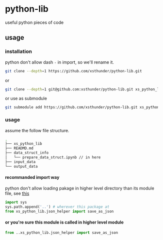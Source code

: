 # python-lib
useful python pieces of code

## usage

### installation
python don't allow dash `-` in import, so we'll rename it.

```bash
git clone --depth=1 https://github.com/xsthunder/python-lib.git
```

or 

```bash
git clone --depth=1 git@github.com:xsthunder/python-lib.git xs_python_lib
```

or use as submodule

```bash
git submodule add https://github.com/xsthunder/python-lib.git xs_python_lib
```

### usage

assume the follow file structure.
```bash
.
├── xs_python_lib
├── READMD.md
├── data_struct_info
│   └── prepare_data_struct.ipynb // in here
├── input_data
└── output_data
```

#### recommanded import way

python don't allow loading pakage in higher level directory than its module file, see [this](https://stackoverflow.com/questions/6323860/sibling-package-imports)

```python
import sys
sys.path.append('..') # wherever this package at
from xs_python_lib.json_helper import save_as_json
```

#### or you're sure this module is called in higher level module

```python
from ..xs_python_lib.json_helper import save_as_json
```
